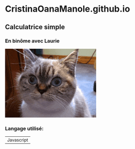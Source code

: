 # CristinaOanaManole.github.io

## Calculatrice simple
### En binôme avec Laurie 


![](./assets/img/giphycat.gif)

### Langage utilisé:
<table>
<tr>
<td>Javascript</td>
</tr>
</table>
